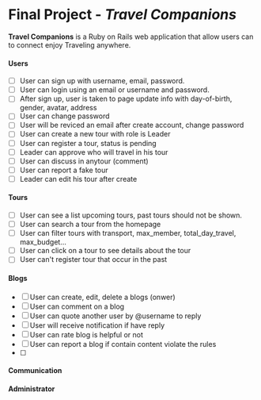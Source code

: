 # Final Project - *Travel Companions*

**Travel Companions** is a Ruby on Rails web application that allow users can to connect enjoy Traveling anywhere.

#### Users
* [ ] User can sign up with username, email, password.
* [ ] User can login using an email or username and password. 
* [ ] After sign up, user is taken to page update info with day-of-birth, gender, avatar, address
* [ ] User can change password
* [ ] User will be reviced an email after create account, change password
* [ ] User can create a new tour with role is Leader
* [ ] User can register a tour, status is pending
* [ ] Leader can approve who will travel in his tour
* [ ] User can discuss in anytour (comment)
* [ ] User can report a fake tour
* [ ] Leader can edit his tour after create

#### Tours
* [ ] User can see a list upcoming tours, past tours should not be shown.
* [ ] User can search a tour from the homepage
* [ ] User can filter tours with transport, max_member, total_day_travel, max_budget...
* [ ] User can click on a tour to see details about the tour
* [ ] User can't register tour that occur in the past

#### Blogs
* [ ] User can create, edit, delete a blogs (onwer)
* [ ] User can comment on a blog
* [ ] User can quote another user by @username to reply
* [ ] User will receive notification if have reply
* [ ] User can rate blog is helpful or not
* [ ] User can report a blog if contain content violate the rules
* [ ]


#### Communication



#### Administrator
